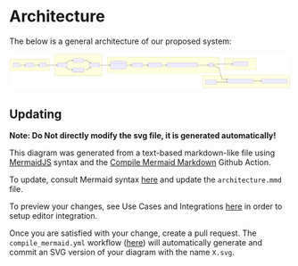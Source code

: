 # Architecture

The below is a general architecture of our proposed system:

![Architecture](architecture-mmd.svg)

## Updating

**Note: Do Not directly modify the svg file, it is generated automatically!**

This diagram was generated from a text-based markdown-like file using [MermaidJS](https://mermaid-js.github.io/) syntax and the [Compile Mermaid Markdown](https://github.com/marketplace/actions/compile-mermaid-markdown) Github Action.

To update, consult Mermaid syntax [here](https://mermaid-js.github.io/mermaid/#/flowchart) and update the `architecture.mmd` file.

To preview your changes, see Use Cases and Integrations [here](https://mermaid-js.github.io/mermaid/#/integrations) in order to setup editor integration.

Once you are satisfied with your change, create a pull request. The `compile_mermaid.yml` workflow ([here](https://github.com/usds/justice40-tool/blob/main/.github/workflows/compile_mermaid.yml)) will automatically generate and commit an SVG version of your diagram with the name `X.svg`.
